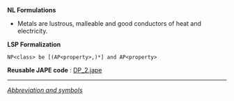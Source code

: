 __NL Formulations__ 



* Metals are lustrous, malleable and good conductors of heat and electricity.


  

__LSP Formalization__ 




```
NP<class> be [(AP<property>,)*] and AP<property>

```


__Reusable JAPE code__ 
 :
 [DP\_2.jape](../../images/c/c9/DP_2.jape "DP 2.jape") 





---



_[Abbreviation and symbols](../../Community/LSPSymbols "Community:LSPSymbols")_